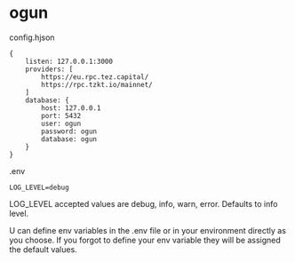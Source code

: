 # ogun

config.hjson
```hjson
{
    listen: 127.0.0.1:3000
    providers: [
        https://eu.rpc.tez.capital/
        https://rpc.tzkt.io/mainnet/
    ]
    database: {
        host: 127.0.0.1
        port: 5432
        user: ogun
        password: ogun
        database: ogun
    }
}
```

.env
```
LOG_LEVEL=debug

```

LOG_LEVEL accepted values are debug, info, warn, error. Defaults to info level.

U can define env variables in the .env file or in your environment directly as you choose. If you forgot to define your env variable they will be assigned the default values.